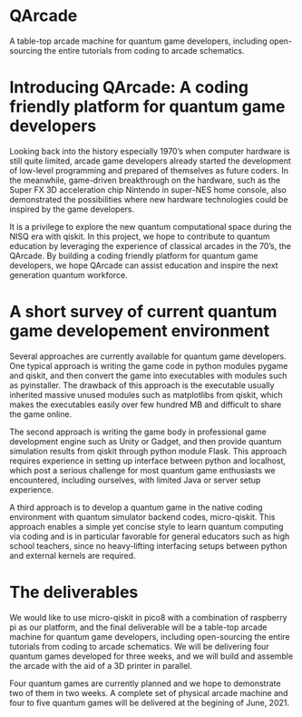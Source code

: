 # QArcade
A table-top arcade machine for quantum game developers, including open-sourcing the entire tutorials from coding to arcade schematics.

# Introducing QArcade: A coding friendly platform for quantum game developers

Looking back into the history especially 1970’s when computer hardware is still quite limited, arcade game developers already started the development of low-level programming and prepared of themselves as future coders. In the meanwhile, game-driven breakthrough on the hardware, such as the Super FX 3D acceleration chip Nintendo in super-NES home console, also demonstrated the possibilities where new hardware technologies could be inspired by the game developers.

  It is a privilege to explore the new quantum computational space during the NISQ era with qiskit. In this project, we hope to contribute to quantum education by leveraging the experience of classical arcades in the 70’s, the QArcade. By building a coding friendly platform for quantum game developers, we hope QArcade can assist education and inspire the next generation quantum workforce.
 
# A short survey of current quantum game developement environment

  Several approaches are currently available for quantum game developers. One typical approach is writing the game code in python modules pygame and qiskit, and then convert the game into executables with modules such as pyinstaller. The drawback of this approach is the executable usually inherited massive unused modules such as matplotlibs from qiskit, which makes the executables easily over few hundred MB and difficult to share the game online. 
  
  The second approach is writing the game body in professional game development engine such as Unity or Gadget, and then provide quantum simulation results from qiskit through python module Flask. This approach requires experience in setting up interface between python and localhost, which post a serious challenge for most quantum game enthusiasts we encountered, including ourselves, with limited Java or server setup experience. 
  
  A third approach is to develop a quantum game in the native coding environment with quantum simulator backend codes, micro-qiskit. This approach enables a simple yet concise style to learn quantum computing via coding and is in particular favorable for general educators such as high school teachers, since no heavy-lifting interfacing setups between python and external kernels are required.
  
# The deliverables

  We would like to use micro-qiskit in pico8 with a combination of raspberry pi as our platform, and the final deliverable will be a table-top arcade machine for quantum game developers, including open-sourcing the entire tutorials from coding to arcade schematics. We will be delivering four quantum games developed for three weeks, and we will build and assemble the arcade with the aid of a 3D printer in parallel.
  
 Four quantum games are currently planned and we hope to demonstrate two of them in two weeks. A complete set of physical arcade machine and four to five quantum games will be delivered at the begining of June, 2021.
  
  
